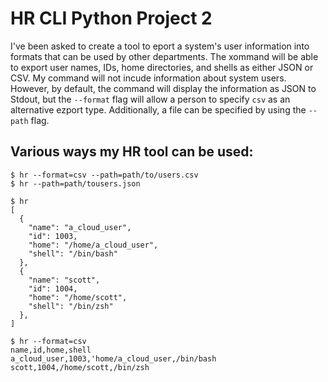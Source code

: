 # HR CLI Python Project 2

I've been asked to create a tool to eport a system's user information into formats that can be used by other departments. The xommand will be able to export user names, IDs, home directories, and shells as either JSON or CSV. My command will not incude information about system users. However, by default, the command will display the information as JSON to Stdout, but the `--format` flag will allow a person to specify `csv` as an alternative ezport type. Additionally, a file can be specified by using the `--path` flag.

## Various ways my HR tool can be used:

```
$ hr --format=csv --path=path/to/users.csv
$ hr --path=path/tousers.json

$ hr
[
  {
    "name": "a_cloud_user",
    "id": 1003,
    "home": "/home/a_cloud_user",
    "shell": "/bin/bash"
  },
  {
    "name": "scott",
    "id": 1004,
    "home": "/home/scott",
    "shell": "/bin/zsh"
  },
]

$ hr --format=csv
name,id,home,shell
a_cloud_user,1003,'home/a_cloud_user,/bin/bash
scott,1004,/home/scott,/bin/zsh
```
